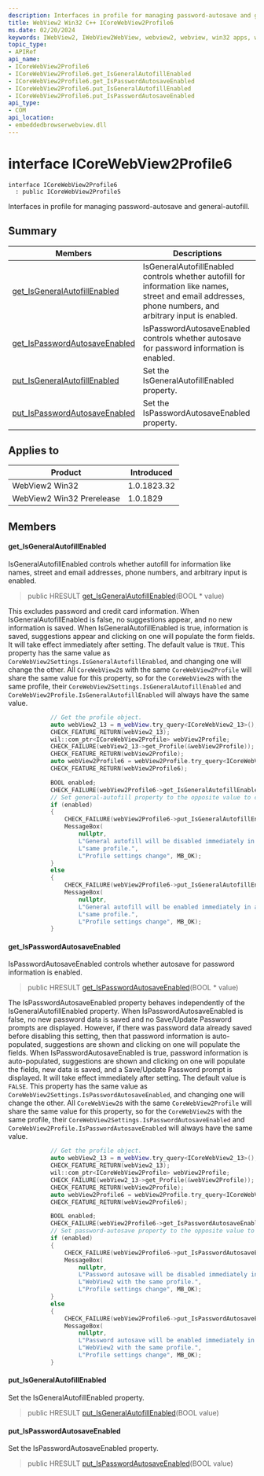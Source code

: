 ```yaml
---
description: Interfaces in profile for managing password-autosave and general-autofill.
title: WebView2 Win32 C++ ICoreWebView2Profile6
ms.date: 02/20/2024
keywords: IWebView2, IWebView2WebView, webview2, webview, win32 apps, win32, edge, ICoreWebView2, ICoreWebView2Controller, browser control, edge html, ICoreWebView2Profile6
topic_type: 
- APIRef
api_name:
- ICoreWebView2Profile6
- ICoreWebView2Profile6.get_IsGeneralAutofillEnabled
- ICoreWebView2Profile6.get_IsPasswordAutosaveEnabled
- ICoreWebView2Profile6.put_IsGeneralAutofillEnabled
- ICoreWebView2Profile6.put_IsPasswordAutosaveEnabled
api_type:
- COM
api_location:
- embeddedbrowserwebview.dll
---
```


# interface ICoreWebView2Profile6

```
interface ICoreWebView2Profile6
  : public ICoreWebView2Profile5
```

Interfaces in profile for managing password-autosave and general-autofill.

## Summary

 Members                        | Descriptions
--------------------------------|---------------------------------------------
[get_IsGeneralAutofillEnabled](#get_isgeneralautofillenabled) | IsGeneralAutofillEnabled controls whether autofill for information like names, street and email addresses, phone numbers, and arbitrary input is enabled.
[get_IsPasswordAutosaveEnabled](#get_ispasswordautosaveenabled) | IsPasswordAutosaveEnabled controls whether autosave for password information is enabled.
[put_IsGeneralAutofillEnabled](#put_isgeneralautofillenabled) | Set the IsGeneralAutofillEnabled property.
[put_IsPasswordAutosaveEnabled](#put_ispasswordautosaveenabled) | Set the IsPasswordAutosaveEnabled property.

## Applies to

Product                         | Introduced
--------------------------------|---------------------------------------------
WebView2 Win32            |    1.0.1823.32
WebView2 Win32 Prerelease |    1.0.1829

## Members

#### get_IsGeneralAutofillEnabled

IsGeneralAutofillEnabled controls whether autofill for information like names, street and email addresses, phone numbers, and arbitrary input is enabled.

> public HRESULT [get_IsGeneralAutofillEnabled](#get_isgeneralautofillenabled)(BOOL * value)

This excludes password and credit card information. When IsGeneralAutofillEnabled is false, no suggestions appear, and no new information is saved. When IsGeneralAutofillEnabled is true, information is saved, suggestions appear and clicking on one will populate the form fields. It will take effect immediately after setting. The default value is `TRUE`. This property has the same value as `CoreWebView2Settings.IsGeneralAutofillEnabled`, and changing one will change the other. All `CoreWebView2`s with the same `CoreWebView2Profile` will share the same value for this property, so for the `CoreWebView2`s with the same profile, their `CoreWebView2Settings.IsGeneralAutofillEnabled` and `CoreWebView2Profile.IsGeneralAutofillEnabled` will always have the same value.

```cpp
            // Get the profile object.
            auto webView2_13 = m_webView.try_query<ICoreWebView2_13>();
            CHECK_FEATURE_RETURN(webView2_13);
            wil::com_ptr<ICoreWebView2Profile> webView2Profile;
            CHECK_FAILURE(webView2_13->get_Profile(&webView2Profile));
            CHECK_FEATURE_RETURN(webView2Profile);
            auto webView2Profile6 = webView2Profile.try_query<ICoreWebView2Profile6>();
            CHECK_FEATURE_RETURN(webView2Profile6);

            BOOL enabled;
            CHECK_FAILURE(webView2Profile6->get_IsGeneralAutofillEnabled(&enabled));
            // Set general-autofill property to the opposite value to current value.
            if (enabled)
            {
                CHECK_FAILURE(webView2Profile6->put_IsGeneralAutofillEnabled(FALSE));
                MessageBox(
                    nullptr,
                    L"General autofill will be disabled immediately in all WebView2 with the "
                    L"same profile.",
                    L"Profile settings change", MB_OK);
            }
            else
            {
                CHECK_FAILURE(webView2Profile6->put_IsGeneralAutofillEnabled(TRUE));
                MessageBox(
                    nullptr,
                    L"General autofill will be enabled immediately in all WebView2 with the "
                    L"same profile.",
                    L"Profile settings change", MB_OK);
            }
```

#### get_IsPasswordAutosaveEnabled

IsPasswordAutosaveEnabled controls whether autosave for password information is enabled.

> public HRESULT [get_IsPasswordAutosaveEnabled](#get_ispasswordautosaveenabled)(BOOL * value)

The IsPasswordAutosaveEnabled property behaves independently of the IsGeneralAutofillEnabled property. When IsPasswordAutosaveEnabled is false, no new password data is saved and no Save/Update Password prompts are displayed. However, if there was password data already saved before disabling this setting, then that password information is auto-populated, suggestions are shown and clicking on one will populate the fields. When IsPasswordAutosaveEnabled is true, password information is auto-populated, suggestions are shown and clicking on one will populate the fields, new data is saved, and a Save/Update Password prompt is displayed. It will take effect immediately after setting. The default value is `FALSE`. This property has the same value as `CoreWebView2Settings.IsPasswordAutosaveEnabled`, and changing one will change the other. All `CoreWebView2`s with the same `CoreWebView2Profile` will share the same value for this property, so for the `CoreWebView2`s with the same profile, their `CoreWebView2Settings.IsPasswordAutosaveEnabled` and `CoreWebView2Profile.IsPasswordAutosaveEnabled` will always have the same value.

```cpp
            // Get the profile object.
            auto webView2_13 = m_webView.try_query<ICoreWebView2_13>();
            CHECK_FEATURE_RETURN(webView2_13);
            wil::com_ptr<ICoreWebView2Profile> webView2Profile;
            CHECK_FAILURE(webView2_13->get_Profile(&webView2Profile));
            CHECK_FEATURE_RETURN(webView2Profile);
            auto webView2Profile6 = webView2Profile.try_query<ICoreWebView2Profile6>();
            CHECK_FEATURE_RETURN(webView2Profile6);

            BOOL enabled;
            CHECK_FAILURE(webView2Profile6->get_IsPasswordAutosaveEnabled(&enabled));
            // Set password-autosave property to the opposite value to current value.
            if (enabled)
            {
                CHECK_FAILURE(webView2Profile6->put_IsPasswordAutosaveEnabled(FALSE));
                MessageBox(
                    nullptr,
                    L"Password autosave will be disabled immediately in all "
                    L"WebView2 with the same profile.",
                    L"Profile settings change", MB_OK);
            }
            else
            {
                CHECK_FAILURE(webView2Profile6->put_IsPasswordAutosaveEnabled(TRUE));
                MessageBox(
                    nullptr,
                    L"Password autosave will be enabled immediately in all "
                    L"WebView2 with the same profile.",
                    L"Profile settings change", MB_OK);
            }
```

#### put_IsGeneralAutofillEnabled

Set the IsGeneralAutofillEnabled property.

> public HRESULT [put_IsGeneralAutofillEnabled](#put_isgeneralautofillenabled)(BOOL value)

#### put_IsPasswordAutosaveEnabled

Set the IsPasswordAutosaveEnabled property.

> public HRESULT [put_IsPasswordAutosaveEnabled](#put_ispasswordautosaveenabled)(BOOL value)

